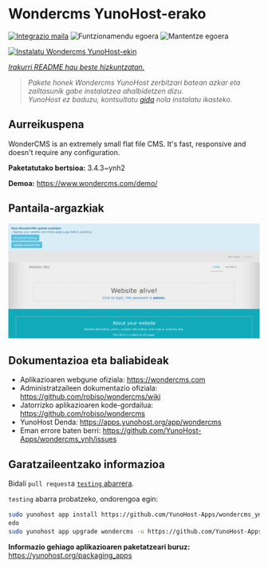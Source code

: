 <!--
Ohart ongi: README hau automatikoki sortu da <https://github.com/YunoHost/apps/tree/master/tools/readme_generator>ri esker
EZ editatu eskuz.
-->

# Wondercms YunoHost-erako

[![Integrazio maila](https://dash.yunohost.org/integration/wondercms.svg)](https://ci-apps.yunohost.org/ci/apps/wondercms/) ![Funtzionamendu egoera](https://ci-apps.yunohost.org/ci/badges/wondercms.status.svg) ![Mantentze egoera](https://ci-apps.yunohost.org/ci/badges/wondercms.maintain.svg)

[![Instalatu Wondercms YunoHost-ekin](https://install-app.yunohost.org/install-with-yunohost.svg)](https://install-app.yunohost.org/?app=wondercms)

*[Irakurri README hau beste hizkuntzatan.](./ALL_README.md)*

> *Pakete honek Wondercms YunoHost zerbitzari batean azkar eta zailtasunik gabe instalatzea ahalbidetzen dizu.*  
> *YunoHost ez baduzu, kontsultatu [gida](https://yunohost.org/install) nola instalatu ikasteko.*

## Aurreikuspena

WonderCMS is an extremely small flat file CMS. It's fast, responsive and doesn't require any configuration.

**Paketatutako bertsioa:** 3.4.3~ynh2

**Demoa:** <https://www.wondercms.com/demo/>

## Pantaila-argazkiak

![Wondercms(r)en pantaila-argazkia](./doc/screenshots/WonderCMS-update-screenshot.png)

## Dokumentazioa eta baliabideak

- Aplikazioaren webgune ofiziala: <https://wondercms.com>
- Administratzaileen dokumentazio ofiziala: <https://github.com/robiso/wondercms/wiki>
- Jatorrizko aplikazioaren kode-gordailua: <https://github.com/robiso/wondercms>
- YunoHost Denda: <https://apps.yunohost.org/app/wondercms>
- Eman errore baten berri: <https://github.com/YunoHost-Apps/wondercms_ynh/issues>

## Garatzaileentzako informazioa

Bidali `pull request`a [`testing` abarrera](https://github.com/YunoHost-Apps/wondercms_ynh/tree/testing).

`testing` abarra probatzeko, ondorengoa egin:

```bash
sudo yunohost app install https://github.com/YunoHost-Apps/wondercms_ynh/tree/testing --debug
edo
sudo yunohost app upgrade wondercms -u https://github.com/YunoHost-Apps/wondercms_ynh/tree/testing --debug
```

**Informazio gehiago aplikazioaren paketatzeari buruz:** <https://yunohost.org/packaging_apps>
